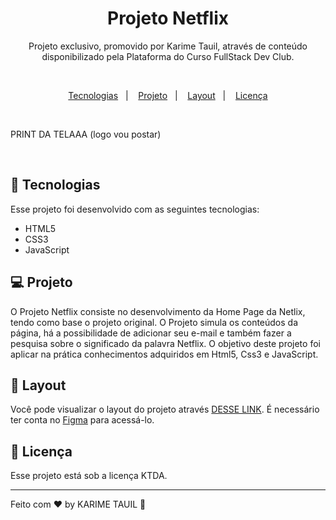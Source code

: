 <h1 align="center"> Projeto Netflix </h1>

<p align="center">Projeto exclusivo, promovido por Karime Tauil, através de conteúdo disponibilizado pela Plataforma do Curso FullStack Dev Club.</p>

<br>

<p align="center">
  <a href="#-tecnologias">Tecnologias</a>&nbsp;&nbsp;&nbsp;|&nbsp;&nbsp;&nbsp;
  <a href="#-projeto">Projeto</a>&nbsp;&nbsp;&nbsp;|&nbsp;&nbsp;&nbsp;
  <a href="#-layout">Layout</a>&nbsp;&nbsp;&nbsp;|&nbsp;&nbsp;&nbsp;
  <a href="#memo-licença">Licença</a>
</p>
    
<br>

PRINT DA TELAAA (logo vou postar)

<br>

## 🚀 Tecnologias

Esse projeto foi desenvolvido com as seguintes tecnologias:

- HTML5
- CSS3
- JavaScript 

## 💻 Projeto

O Projeto Netflix consiste no desenvolvimento da Home Page da Netlix, tendo como base o projeto original. O Projeto simula os conteúdos da página, há a possibilidade de adicionar seu e-mail e também fazer a pesquisa sobre o significado da palavra Netflix.
O objetivo deste projeto foi aplicar na prática conhecimentos adquiridos em Html5, Css3 e JavaScript.

## 🔖 Layout

Você pode visualizar o layout do projeto através [DESSE LINK](https://www.figma.com/file/gpqavL469k0pPUGOmAQEM9/Explorer-Lab-%2301/duplicate). É necessário ter conta no [Figma](https://figma.com) para acessá-lo.

## :memo: Licença

Esse projeto está sob a licença KTDA.

---

Feito com ♥ by KARIME TAUIL :wave:   
